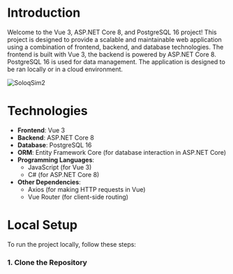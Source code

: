 # Introduction

Welcome to the Vue 3, ASP.NET Core 8, and PostgreSQL 16 project! This project is designed to provide a scalable and maintainable web application using a combination of frontend, backend, and database technologies. The frontend is built with Vue 3, the backend is powered by ASP.NET Core 8. PostgreSQL 16 is used for data management. The application is designed to be ran locally or in a cloud environment.

![SoloqSim2](https://github.com/user-attachments/assets/b75dc97d-3ac6-4577-9666-4aab67af141b)


# Technologies

- **Frontend**: Vue 3
- **Backend**: ASP.NET Core 8
- **Database**: PostgreSQL 16
- **ORM**: Entity Framework Core (for database interaction in ASP.NET Core)
- **Programming Languages**: 
  - JavaScript (for Vue 3)
  - C# (for ASP.NET Core 8)
- **Other Dependencies**:
  - Axios (for making HTTP requests in Vue)
  - Vue Router (for client-side routing)

# Local Setup

To run the project locally, follow these steps:

### 1. Clone the Repository

